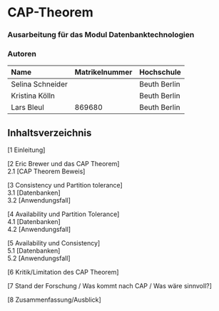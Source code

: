 # CAP-Theorem
### Ausarbeitung für das Modul Datenbanktechnologien
### Autoren

| Name               | Matrikelnummer | Hochschule  |
| :----------------- | :------------- | :---------  |
| Selina Schneider   |                | Beuth Berlin|
| Kristina Kölln     |                | Beuth Berlin|
| Lars Bleul         | 869680         | Beuth Berlin|

## Inhaltsverzeichnis
[1 Einleitung]

[2 Eric Brewer und das CAP Theorem]
    <br/>2.1 [CAP Theorem Beweis]
    
[3 Consistency und Partition tolerance]
   <br/>3.1 [Datenbanken]
   <br/>3.2 [Anwendungsfall]

[4 Availability und Partition Tolerance]
   <br/>4.1 [Datenbanken]
   <br/>4.2 [Anwendungsfall]

[5 Availability und Consistency]
   <br/>5.1 [Datenbanken]
   <br/>5.2 [Anwendungsfall]

[6 Kritik/Limitation des CAP Theorem]

[7 Stand der Forschung / Was kommt nach CAP / Was wäre sinnvoll?]

[8 Zusammenfassung/Ausblick]

